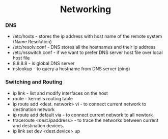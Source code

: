 <h1 align="center"> Networking </h1>

### DNS

* /etc/hosts - stores the ip address with host name of the remote system (Name Resolution)
* /etc/resolv.conf - DNS stores all the hostnames and their ip address
* /etc/nsswitch.conf - if we want to prefer DNS server host file over local host file
* 8.8.8.8 - is global DNS server
* nslookup - to query a hostname from DNS server (ping)

### Switching and Routing

* ip link - list and modify interfaces on the host
* route - kernel's routing table
* ip route add <dest. network> vi <current network> - to connect current network to destination network
* ip route add default via <current network> - to connect current network to all newtork
* traceroute <dest.ipaddress> - to trace the networks between current and destination devices.
* ip link set dev <dest.device> up